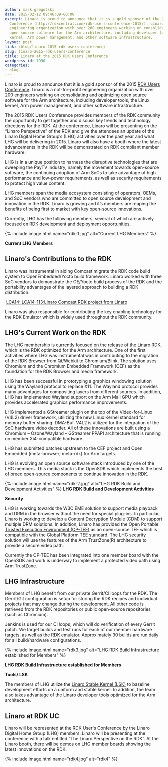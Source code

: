 ```yaml
---
author: mark.gregotski
date: 2015-02-12 09:46:09+00:00
excerpt: Linaro is proud to announce that it is a gold sponsor of the 2015 RDK User's
  Conference (http://rdkcentral.com/rdk-users-conference-2015/). Linaro is a not-for-profit
  engineering organization with over 200 engineers working on consolidating and optimizing
  open source software for the Arm architecture, including developer tools, the Linux
  kernel, Arm power management, and other software infrastructure.
layout: post
link: /blog/linaro-2015-rdk-users-conference/
slug: linaro-2015-rdk-users-conference
title: Linaro at the 2015 RDK Users Conference
wordpress_id: 7990
categories:
- blog
---
```

Linaro is proud to announce that it is a gold sponsor of the 2015 [RDK Users Conference](http://rdkcentral.com/). Linaro is a not-for-profit engineering organization with over 200 engineers working on consolidating and optimizing open source software for the Arm architecture, including developer tools, the Linux kernel, Arm power management, and other software infrastructure.

The 2015 RDK Users Conference provides members of the RDK community the opportunity to get together and discuss key trends and technology directions for the RDK. At the conference, Linaro will be presenting on the “Linaro Perspective” of the RDK and give the attendees an update of the Linaro Digital Home Group’s (LHG) activities over the past year and what LHG will be delivering in 2015. Linaro will also have a booth where the latest advancements in the RDK will be demonstrated on RDK compliant member hardware.

LHG is in a unique position to harness the disruptive technologies that are sweeping the PayTV industry, namely the movement towards open-source software, the continuing adoption of Arm SoCs to take advantage of high performance and low-power requirements, as well as security requirements to protect high value content.

LHG members span the media ecosystem consisting of operators, OEMs, and SoC vendors who are committed to open source development and innovation in the RDK. Linaro is growing and it’s members are reaping the benefits of being first to market with key open-source innovations.

Currently, LHG has the following members, several of which are actively focused on RDK development and deployment opportunities.

{% include image.html name="rdk-1.jpg" alt="Current LHG Members" %}

**Current LHG Members**

## Linaro's Contributions to the RDK


Linaro was instrumental in aiding Comcast migrate the RDK code build system to OpenEmbedded/Yocto build framework. Linaro worked with three SoC vendors to demonstrate the OE/Yocto build process of the RDK and the portability advantages of the layered approach to building a RDK distribution.


 [LCA14: LCA14-113:Linaro Comcast RDK project from Linaro](//www.slideshare.net/linaroorg/lca14-113-linarocomcastrdkproject)


Linaro was also responsible for contributing the key enabling technology for the RDK Emulator which is widely used throughout the RDK community.

## LHG's Current Work on the RDK

The LHG membership is currently focused on the release of the Linaro RDK, which is the RDK optimized for the Arm architecture. One of the first activities where LHG was instrumental was in contributing to the migration of the RDK Browser from Qt/Webkit to Chromium/Blink. The solution uses Chromium and the Chromium Embedded Framework (CEF) as the foundation for the RDK Browser and media framework.

LHG has been successful in prototyping a graphics windowing solution using the Wayland protocol to replace X11. The Wayland protocol provides many advantages for compositing layers from different sources. In addition, LHG has implemented Wayland support on the Arm Mali GPU which provides accelerated graphics performance improvements.

LHG implemented a GStreamer plugin on the top of the Video-for-Linux (V4L2) driver framework, utilizing the new Linux Kernel standard for memory buffer sharing: DMA-Buf. V4L2 is utilized for the integration of the SoC hardware video decoder. All of these innovations are built using a Chromium – Ozone/Wayland – GStreamer PPAPI architecture that is running on member Xi4-compatible hardware.

LHG has submitted patches upstream to the CEF project and Open Embedded (meta-browser; meta-rdk) for Arm targets.

LHG is evolving an open source software stack introduced by one of the LHG members. This media stack is the OpenSDK which implements the best of breed open-source components to continue innovation in the RDK.


{% include image.html name="rdk-2.jpg" alt="LHG RDK Build and Development Activities" %}
**LHG RDK Build and Development Activities**

**Security**

LHG is working towards the W3C EME solution to support media playback and DRM in the browser without the need for special plug-ins. In particular, Linaro is working to develop a Content Decryption Module (CDM) to support multiple DRM solutions. In addition, Linaro has provided the Open Portable [Trusted Execution Environment (OP-TEE)](https://github.com/OP-TEE) as an open-source TEE which is compatible with the Global Platform TEE standard. The LHG security solution will use the features of the Arm TrustZone(R) architecture to provide a secure video path.

Currently the OP-TEE has been integrated into one member board with the OpenSDK and work is underway to implement a protected video path using Arm TrustZone.

## LHG Infrastructure


Members of LHG benefit from our private Gerrit/CI loops for the RDK. The Gerrit/Git configuration is setup for storing the RDK recipes and individual projects that may change during the development. All other code is retrieved from the RDK repositories or public open-source repositories (such as Chromium).

Jenkins is used for our CI loops, which will do verification of every Gerrit patch. We target builds and test runs for each of our member hardware targets, as well as the RDK emulator. Approximately 30 builds are run daily for all build/hardware configurations.


{% include image.html name="rdk3.jpg" alt="LHG RDK Build Infrastructure established for Members" %}

**LHG RDK Build Infrastructure established for Members**

**Tools/ LSK**

The members of LHG utilize the [Linaro Stable Kernel (LSK)](https://wiki.linaro.org/LSK) to baseline development efforts on a uniform and stable kernel. In addition, the team also takes advantage of the Linaro developer tools optimized for the Arm architecture.

## Linaro at RDK UC

Linaro will be represented at the RDK User's Conference by the Linaro Digital Home Group (LHG) members. Linaro will be presenting at the conference with a talk entitled “The Linaro Perspective on the RDK”. At the Linaro booth, there will be demos on LHG member boards showing the latest innovations on the RDK.

{% include image.html name="rdk4.jpg" alt="rdk4" %}


